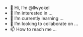 - 👋 Hi, I’m @llwyokel
- 👀 I’m interested in ...
- 🌱 I’m currently learning ...
- 💞️ I’m looking to collaborate on ...
- 📫 How to reach me ...

<!---
llwyokel/llwyokel is a ✨ special ✨ repository because its `README.md` (this file) appears on your GitHub profile.
You can click the Preview link to take a look at your changes.
--->
